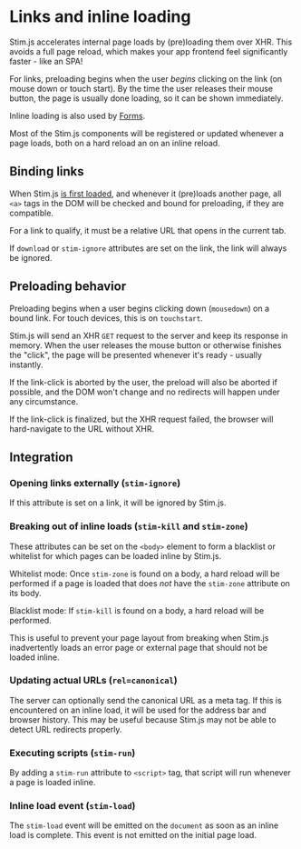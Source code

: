 # Links and inline loading
Stim.js accelerates internal page loads by (pre)loading them over XHR. This avoids a full page reload, which makes your app frontend feel significantly faster - like an SPA!

For links, preloading begins when the user *begins* clicking on the link (on mouse down or touch start). By the time the user releases their mouse button, the page is usually done loading, so it can be shown immediately.

Inline loading is also used by [Forms](./forms.md).

Most of the Stim.js components will be registered or updated whenever a page loads, both on a hard reload an on an inline reload. 

## Binding links
When Stim.js [is first loaded](installation.md), and whenever it (pre)loads another page, all `<a>` tags in the DOM will be checked and bound for preloading, if they are compatible.

For a link to qualify, it must be a relative URL that opens in the current tab.

If `download` or `stim-ignore` attributes are set on the link, the link will always be ignored.

## Preloading behavior
Preloading begins when a user begins clicking down (`mousedown`) on a bound link. For touch devices, this is on `touchstart`.

Stim.js will send an XHR `GET` request to the server and keep its response in memory. When the user releases the mouse button or otherwise finishes the "click", the page will be presented whenever it's ready - usually instantly.


If the link-click is aborted by the user, the preload will also be aborted if possible, and the DOM won't change and no redirects will happen under any circumstance.

If the link-click is finalized, but the XHR request failed, the browser will hard-navigate to the URL without XHR.

## Integration

### Opening links externally (`stim-ignore`)
If this attribute is set on a link, it will be ignored by Stim.js.

### Breaking out of inline loads (`stim-kill` and `stim-zone`)
These attributes can be set on the `<body>` element to form a blacklist or whitelist for which pages can be loaded inline by Stim.js.

Whitelist mode: Once `stim-zone` is found on a body, a hard reload will be performed if a page is loaded that does *not* have the `stim-zone` attribute on its body.

Blacklist mode: If `stim-kill` is found on a body, a hard reload will be performed.

This is useful to prevent your page layout from breaking when Stim.js inadvertently loads an error page or external page that should not be loaded inline.     

### Updating actual URLs (`rel=canonical`)
The server can optionally send the canonical URL as a meta tag. If this is encountered on an inline load, it will be used for the address bar and browser history. This may be useful because Stim.js may not be able to detect URL redirects properly.

### Executing scripts (`stim-run`)
By adding a `stim-run` attribute to `<script>` tag, that script will run whenever a page is loaded inline.

### Inline load event (`stim-load`)
The `stim-load` event will be emitted on the `document` as soon as an inline load is complete. This event is not emitted on the initial page load.
